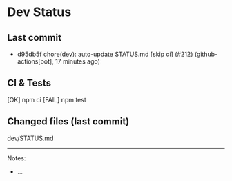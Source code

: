 # Dev Status

## Last commit
- d95db5f chore(dev): auto-update STATUS.md [skip ci] (#212) (github-actions[bot], 17 minutes ago)
## CI & Tests
[OK] npm ci
[FAIL] npm test

## Changed files (last commit)
dev/STATUS.md

---
Notes:
- ...
